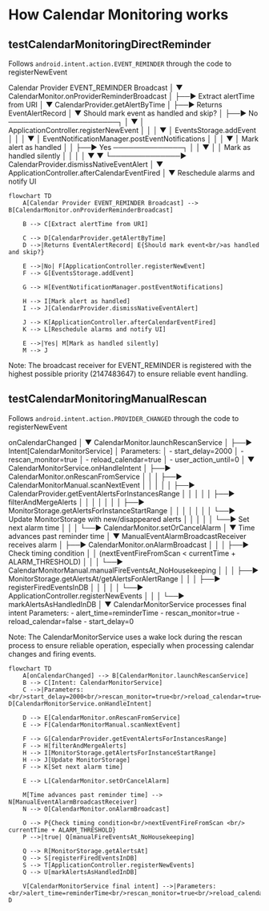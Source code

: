 # How Calendar Monitoring works

## testCalendarMonitoringDirectReminder

Follows `android.intent.action.EVENT_REMINDER` through the code to registerNewEvent

Calendar Provider EVENT_REMINDER Broadcast
    │
    ▼
CalendarMonitor.onProviderReminderBroadcast
    │
    ├──► Extract alertTime from URI
    │
    ▼
CalendarProvider.getAlertByTime
    │
    ├──► Returns EventAlertRecord
    │
    ▼
Should mark event as handled and skip?
    │
    ├──► No ──────────────────────┐
    │                             ▼
    │                     ApplicationController.registerNewEvent
    │                             │
    │                             ▼
    │                     EventsStorage.addEvent
    │                             │
    │                             ▼
    │                     EventNotificationManager.postEventNotifications
    │                             │
    │                             ▼
    │                     Mark alert as handled
    │                             │
    ├──► Yes ──────────────┐      │
    │                      ▼      │
    │              Mark as handled silently
    │                      │      │
    │                      ▼      ▼
    └──────────────► CalendarProvider.dismissNativeEventAlert
                            │
                            ▼
                    ApplicationController.afterCalendarEventFired
                            │
                            ▼
                    Reschedule alarms and notify UI

``` mermaid
flowchart TD
    A[Calendar Provider EVENT_REMINDER Broadcast] --> B[CalendarMonitor.onProviderReminderBroadcast]
    
    B --> C[Extract alertTime from URI]
    
    C --> D[CalendarProvider.getAlertByTime]
    D -->|Returns EventAlertRecord| E{Should mark event<br/>as handled and skip?}
    
    E -->|No| F[ApplicationController.registerNewEvent]
    F --> G[EventsStorage.addEvent]
    
    G --> H[EventNotificationManager.postEventNotifications]
    
    H --> I[Mark alert as handled]
    I --> J[CalendarProvider.dismissNativeEventAlert]
    
    J --> K[ApplicationController.afterCalendarEventFired]
    K --> L[Reschedule alarms and notify UI]

    E -->|Yes| M[Mark as handled silently]
    M --> J
```

Note: The broadcast receiver for EVENT_REMINDER is registered with the highest possible priority (2147483647) to ensure reliable event handling.

## testCalendarMonitoringManualRescan

Follows `android.intent.action.PROVIDER_CHANGED` through the code to registerNewEvent

onCalendarChanged
    │
    ▼
CalendarMonitor.launchRescanService
    │
    ├──► Intent[CalendarMonitorService]
    │    Parameters:
    │    - start_delay=2000
    │    - rescan_monitor=true
    │    - reload_calendar=true
    │    - user_action_until=0
    │
    ▼
CalendarMonitorService.onHandleIntent
    │
    ├──► CalendarMonitor.onRescanFromService
    │    │
    │    ├──► CalendarMonitorManual.scanNextEvent
    │    │    │
    │    │    ├──► CalendarProvider.getEventAlertsForInstancesRange
    │    │    │
    │    │    ├──► filterAndMergeAlerts
    │    │    │    │
    │    │    │    ├──► MonitorStorage.getAlertsForInstanceStartRange
    │    │    │    │
    │    │    │    └──► Update MonitorStorage with new/disappeared alerts
    │    │    │
    │    │    └──► Set next alarm time
    │    │
    │    └──► CalendarMonitor.setOrCancelAlarm
    │
    ▼
Time advances past reminder time
    │
    ▼
ManualEventAlarmBroadcastReceiver receives alarm
    │
    ├──► CalendarMonitor.onAlarmBroadcast
    │    │
    │    ├──► Check timing condition
    │    │    (nextEventFireFromScan < currentTime + ALARM_THRESHOLD)
    │    │
    │    └──► CalendarMonitorManual.manualFireEventsAt_NoHousekeeping
    │         │
    │         ├──► MonitorStorage.getAlertsAt/getAlertsForAlertRange
    │         │
    │         ├──► registerFiredEventsInDB
    │         │    │
    │         │    └──► ApplicationController.registerNewEvents
    │         │
    │         └──► markAlertsAsHandledInDB
    │
    ▼
CalendarMonitorService processes final intent
    Parameters:
    - alert_time=reminderTime
    - rescan_monitor=true
    - reload_calendar=false
    - start_delay=0

Note: The CalendarMonitorService uses a wake lock during the rescan process to ensure reliable operation, especially when processing calendar changes and firing events.

``` mermaid
flowchart TD
    A[onCalendarChanged] --> B[CalendarMonitor.launchRescanService]
    B --> C[Intent: CalendarMonitorService]
    C -->|Parameters:<br/>start_delay=2000<br/>rescan_monitor=true<br/>reload_calendar=true<br/>user_action_until=0| D[CalendarMonitorService.onHandleIntent]
    
    D --> E[CalendarMonitor.onRescanFromService]
    E --> F[CalendarMonitorManual.scanNextEvent]
    
    F --> G[CalendarProvider.getEventAlertsForInstancesRange]
    F --> H[filterAndMergeAlerts]
    H --> I[MonitorStorage.getAlertsForInstanceStartRange]
    H --> J[Update MonitorStorage]
    F --> K[Set next alarm time]
    
    E --> L[CalendarMonitor.setOrCancelAlarm]
    
    M[Time advances past reminder time] --> N[ManualEventAlarmBroadcastReceiver]
    N --> O[CalendarMonitor.onAlarmBroadcast]
    
    O --> P{Check timing condition<br/>nextEventFireFromScan <br/> currentTime + ALARM_THRESHOLD}
    P -->|true| Q[manualFireEventsAt_NoHousekeeping]
    
    Q --> R[MonitorStorage.getAlertsAt]
    Q --> S[registerFiredEventsInDB]
    S --> T[ApplicationController.registerNewEvents]
    Q --> U[markAlertsAsHandledInDB]
    
    V[CalendarMonitorService final intent] -->|Parameters:<br/>alert_time=reminderTime<br/>rescan_monitor=true<br/>reload_calendar=false<br/>start_delay=0| D
```